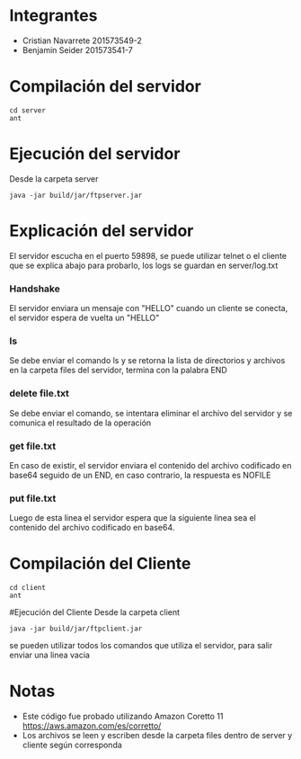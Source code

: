 # Integrantes

- Cristian Navarrete 201573549-2
- Benjamin Seider 201573541-7

# Compilación del servidor

    cd server
    ant

# Ejecución del servidor

Desde la carpeta server

    java -jar build/jar/ftpserver.jar

# Explicación del servidor

El servidor escucha en el puerto 59898, se puede utilizar telnet o el cliente que se explica abajo para probarlo, los logs se guardan en server/log.txt

### Handshake

El servidor enviara un mensaje con "HELLO" cuando un cliente se conecta, el servidor espera de vuelta un "HELLO"

### ls

Se debe enviar el comando ls y se retorna la lista de directorios y archivos en la carpeta files del servidor, termina con la palabra END

### delete file.txt

Se debe enviar el comando, se intentara eliminar el archivo del servidor y se comunica el resultado de la operación

### get file.txt

En caso de existir, el servidor enviara el contenido del archivo codificado en base64 seguido de un END, en caso contrario, la respuesta es NOFILE

### put file.txt

Luego de esta linea el servidor espera que la siguiente linea sea el contenido del archivo codificado en base64.

# Compilación del Cliente

    cd client
    ant

#Ejecución del Cliente
Desde la carpeta client

    java -jar build/jar/ftpclient.jar

se pueden utilizar todos los comandos que utiliza el servidor, para salir enviar una linea vacia

# Notas

- Este código fue probado utilizando Amazon Coretto 11 https://aws.amazon.com/es/corretto/
- Los archivos se leen y escriben desde la carpeta files dentro de server y cliente según corresponda
